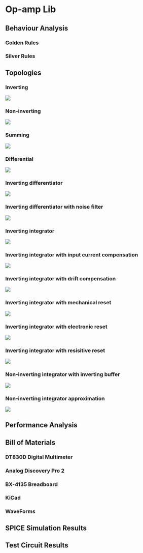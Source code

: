 # Op-amp Lib

## Behaviour Analysis

### Golden Rules

### Silver Rules

## Topologies

### Inverting 

![](img/ref/inverting.png)

### Non-inverting

![](img/ref/non-inverting.png)

### Summing

![](img/ref/summing.png)

### Differential

![](img/ref/differential.png)

### Inverting differentiator
![](img/ref/inverting-differentiator.png)

### Inverting differentiator with noise filter
![](img/ref/inverting-differentiator-noise-filter.png)

### Inverting integrator
![](img/ref/inverting-integrator.png)

### Inverting integrator with input current compensation
![](img/ref/inverting-integrator-input-current-compensation.png)

### Inverting integrator with drift compensation
![](img/ref/inverting-integrator-drift-compensation.png)

### Inverting integrator with mechanical reset
![](img/ref/inverting-integrator-mechanical-reset.png)

### Inverting integrator with electronic reset
![](img/ref/inverting-integrator-electronic-reset.png)

### Inverting integrator with resisitive reset 
![](img/ref/inverting-integrator-resistive-reset.png)

### Non-inverting integrator with inverting buffer
![](img/ref/non-inverting-integrator-inverting-buffer.png)

### Non-inverting integrator approximation
![](img/ref/non-inverting-integrator-approximation.png)


## Performance Analysis 

## Bill of Materials

### DT830D Digital Multimeter

### Analog Discovery Pro 2

### BX-4135 Breadboard

### KiCad

### WaveForms

## SPICE Simulation Results

## Test Circuit Results
